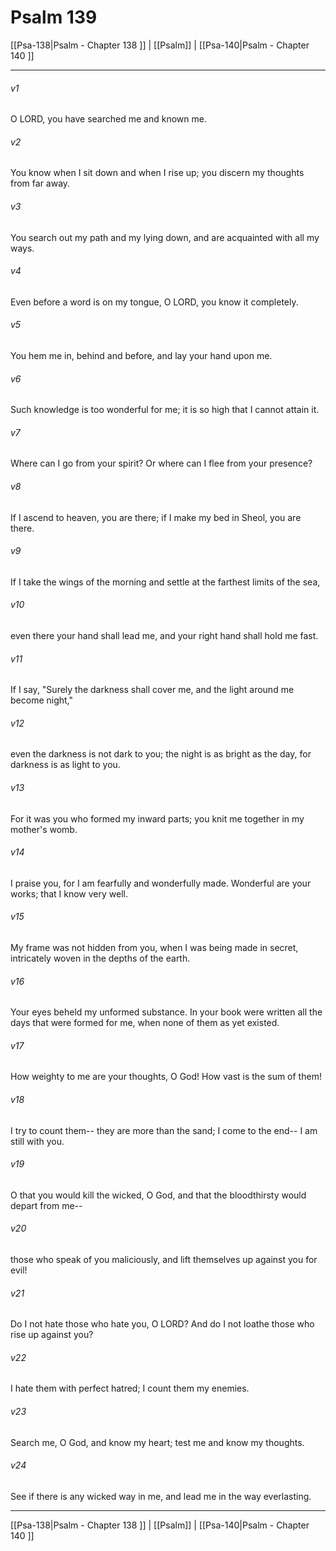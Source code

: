 # Psalm 139

[[Psa-138|Psalm - Chapter 138 ]] | [[Psalm]] | [[Psa-140|Psalm - Chapter 140 ]]
***

###### v1
O LORD, you have searched me and known me.
###### v2
You know when I sit down and when I rise up; you discern my thoughts from far away.
###### v3
You search out my path and my lying down, and are acquainted with all my ways.
###### v4
Even before a word is on my tongue, O LORD, you know it completely.
###### v5
You hem me in, behind and before, and lay your hand upon me.
###### v6
Such knowledge is too wonderful for me; it is so high that I cannot attain it.
###### v7
Where can I go from your spirit? Or where can I flee from your presence?
###### v8
If I ascend to heaven, you are there; if I make my bed in Sheol, you are there.
###### v9
If I take the wings of the morning and settle at the farthest limits of the sea,
###### v10
even there your hand shall lead me, and your right hand shall hold me fast.
###### v11
If I say, "Surely the darkness shall cover me, and the light around me become night,"
###### v12
even the darkness is not dark to you; the night is as bright as the day, for darkness is as light to you.
###### v13
For it was you who formed my inward parts; you knit me together in my mother's womb.
###### v14
I praise you, for I am fearfully and wonderfully made. Wonderful are your works; that I know very well.
###### v15
My frame was not hidden from you, when I was being made in secret, intricately woven in the depths of the earth.
###### v16
Your eyes beheld my unformed substance. In your book were written all the days that were formed for me, when none of them as yet existed.
###### v17
How weighty to me are your thoughts, O God! How vast is the sum of them!
###### v18
I try to count them-- they are more than the sand; I come to the end-- I am still with you.
###### v19
O that you would kill the wicked, O God, and that the bloodthirsty would depart from me--
###### v20
those who speak of you maliciously, and lift themselves up against you for evil!
###### v21
Do I not hate those who hate you, O LORD? And do I not loathe those who rise up against you?
###### v22
I hate them with perfect hatred; I count them my enemies.
###### v23
Search me, O God, and know my heart; test me and know my thoughts.
###### v24
See if there is any wicked way in me, and lead me in the way everlasting.

***

[[Psa-138|Psalm - Chapter 138 ]] | [[Psalm]] | [[Psa-140|Psalm - Chapter 140 ]]
